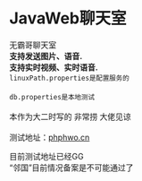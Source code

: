 # JavaWeb聊天室
<span>无霸哥聊天室</span><br/>
<strong>支持发送图片、语音.</strong><br/>
<strong>支持实时视频、实时语音.</strong><br/>
<code>linuxPath.properties是配置服务的</code><br/><br/>
<code>db.properties是本地测试</code><br/><br/>
本作为大二时写的 非常捞 大佬见谅<br/><br/>
测试地址：<a href="http://www.phphwo.cn" target="_blank">phphwo.cn</a>

目前测试地址已经GG<br/>
“邻国”目前情况备案是不可能通过了
